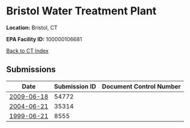 # Bristol Water Treatment Plant

**Location:** Bristol, CT

**EPA Facility ID:** 100000106681

[Back to CT Index](../../index.md)

## Submissions

| Date | Submission ID | Document Control Number |
|------|--------------|-------------------------|
| [2009-06-18](submissions/54772.md) | 54772 |  |
| [2004-06-21](submissions/35314.md) | 35314 |  |
| [1999-06-21](submissions/8555.md) | 8555 |  |
